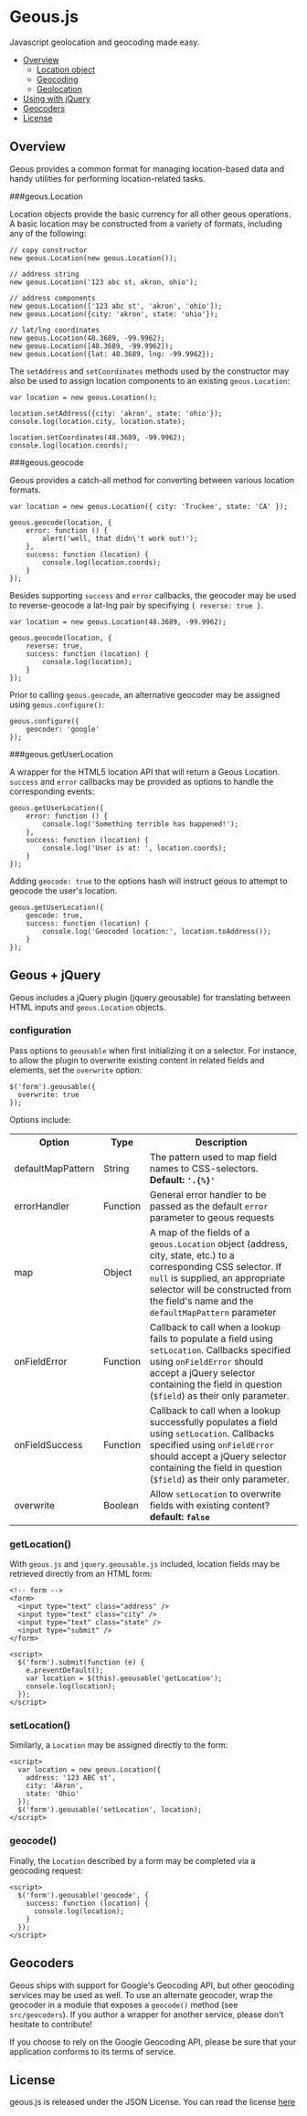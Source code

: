 Geous.js
===============

Javascript geolocation and geocoding made easy.

* [Overview](#overview)
  - [Location object](#geouslocation)
  - [Geocoding](#geousgeocode)
  - [Geolocation](#geousgetuserlocation)
* [Using with jQuery](#geous--jquery)
* [Geocoders](#geocoders)
* [License](#license)

Overview
--------

Geous provides a common format for managing location-based data and handy utilities for performing location-related tasks.

###geous.Location

Location objects provide the basic currency for all other geous operations. A basic location may be constructed from a variety of formats, including any of the following:

    // copy constructor
    new geous.Location(new geous.Location());

    // address string
    new geous.Location('123 abc st, akron, ohio');

    // address components
    new geous.Location(['123 abc st', 'akron', 'ohio']);
    new geous.Location({city: 'akron', state: 'ohio'});

    // lat/lng coordinates
    new geous.Location(48.3689, -99.9962);
    new geous.Location([48.3689, -99.9962]);
    new geous.Location({lat: 48.3689, lng: -99.9962});

The `setAddress` and `setCoordinates` methods used by the constructor may also be used to assign location components to an existing `geous.Location`:

    var location = new geous.Location();

    location.setAddress({city: 'akron', state: 'ohio'});
    console.log(location.city, location.state);

    location.setCoordinates(48.3689, -99.9962);
    console.log(location.coords);

###geous.geocode

Geous provides a catch-all method for converting between various location formats. 

    var location = new geous.Location({ city: 'Truckee', state: 'CA' });

    geous.geocode(location, {
        error: function () {
            alert('well, that didn\'t work out!');
        },
        success: function (location) {
            console.log(location.coords);
        }
    });

Besides supporting `success` and `error` callbacks, the geocoder may be used to reverse-geocode a lat-lng pair by specifiying `{ reverse: true }`.

    var location = new geous.Location(48.3689, -99.9962);

    geous.geocode(location, {
        reverse: true,
        success: function (location) {
            console.log(location);
        }
    });

Prior to calling `geous.geocode`, an alternative geocoder may be assigned using `geous.configure()`:

    geous.configure({
        geocoder: 'google'
    });


###geous.getUserLocation

A wrapper for the HTML5 location API that will return a Geous Location. `success` and `error` callbacks may be provided as options to handle the corresponding events:

    geous.getUserLocation({
        error: function () {
            console.log('Something terrible has happened!');
        },
        success: function (location) {
            console.log('User is at: ', location.coords);
        }
    });

Adding `geocode: true` to the options hash will instruct geous to attempt to geocode the user's location.

    geous.getUserLocation({
        geocode: true,
        success: function (location) {
            console.log('Geocoded location:', location.toAddress());
        }
    });

Geous + jQuery
--------------

Geous includes a jQuery plugin (jquery.geousable) for translating between HTML inputs and `geous.Location` objects.

### configuration

Pass options to `geousable` when first initializing it on a selector. For instance, to allow the plugin to overwrite existing content in related fields and elements, set the `overwrite` option:

    $('form').geousable({
      overwrite: true
    });

Options include:

<table>
  <tr>
    <th>Option</th>
    <th>Type</th>
    <th>Description</th>
  </tr>
  <tr>
    <td>defaultMapPattern</td>
    <td>String</td>
    <td>
      The pattern used to map field names to CSS-selectors.
      <br /><strong>Default: <code>'.{%}'</code></strong>
    </td>
  </tr>
  <tr>
    <td>errorHandler</td>
    <td>Function</td>
    <td>General error handler to be passed as the default <code>error</code> parameter to geous requests</td>
  </tr>
  <tr>
    <td>map</td>
    <td>Object</td>
    <td>A map of the fields of a <code>geous.Location</code> object (address, city, state, etc.) to a corresponding CSS selector. If <code>null</code> is supplied, an appropriate selector will be constructed from the field's name and the <code>defaultMapPattern</code> parameter</td>
  </tr>
  <tr>
    <td>onFieldError</td>
    <td>Function</td>
    <td>
			Callback to call when a lookup fails to populate a field using <code>setLocation</code>. Callbacks specified using <code>onFieldError</code> should accept a jQuery selector containing the field in question (<code>$field</code>) as their only parameter.
    </td>
  </tr>
  <tr>
    <td>onFieldSuccess</td>
    <td>Function</td>
    <td>
			Callback to call when a lookup successfully populates a field using <code>setLocation</code>. Callbacks specified using <code>onFieldError</code> should accept a jQuery selector containing the field in question (<code>$field</code>) as their only parameter.
    </td>
  </tr>
  <tr>
    <td>overwrite</td>
    <td>Boolean</td>
    <td>Allow <code>setLocation</code> to overwrite fields with existing content? 
      <br /><strong>default: <code>false</code></strong>
    </td>
  </tr>
</table>

### getLocation()

With `geous.js` and `jquery.geousable.js` included, location fields may be retrieved directly from an HTML form:

    <!-- form -->
    <form>
      <input type="text" class="address" />
      <input type="text" class="city" />
      <input type="text" class="state" />
      <input type="submit" />
    </form>

    <script>
      $('form').submit(function (e) {
        e.preventDefault();
        var location = $(this).geousable('getLocation');
        console.log(location);
      });
    </script>

### setLocation()

Similarly, a `Location` may be assigned directly to the form:

    <script>
      var location = new geous.Location({
        address: '123 ABC st',
        city: 'Akron',
        state: 'Ohio'
      });
      $('form').geousable('setLocation', location);
    </script>

### geocode()

Finally, the `Location` described by a form may be completed via a geocoding request:

    <script>
      $('form').geousable('geocode', {
        success: function (location) {
          console.log(location);
        }
      });
    </script>

Geocoders
---------

Geous ships with support for Google's Geocoding API, but other geocoding services may be used as well. To use an alternate geocoder, wrap the geocoder in a module that exposes a `geocode()` method (see `src/geocoders`). If you author a wrapper for another service, please don't hesitate to contribute!

If you choose to rely on the Google Geocoding API, please be sure that your application conforms to its terms of service.


License
----------------

geous.js is released under the JSON License. You can read the license [here](http://www.json.org/license.html)
